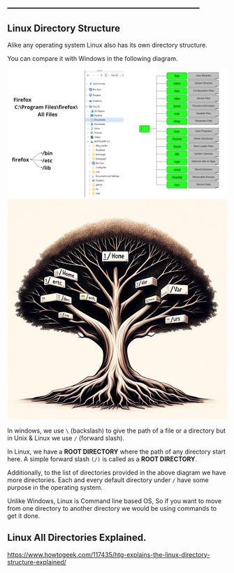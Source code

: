 ## ____________________________________________

## Linux Directory Structure

Alike any operating system Linux also has its own directory structure.

You can compare it with Windows in the following diagram.

![01-linux-vs-windows.png](images%2F01-linux-vs-windows.png)
![02-linux-tree.png](images%2F02-linux-tree.png)

In windows, we use `\` (backslash) to give the path of a file or a directory but in Unix & Linux we use `/` (forward slash).

In Linux, we have a **ROOT DIRECTORY** where the path of any directory start here. A simple forward slash `(/)` is called as a **ROOT DIRECTORY**.

Additionally, to the list of directories provided in the above diagram we have more directories. Each and every default directory under `/` have some purpose in the operating system.

Unlike Windows, Linux is Command line based OS, So if you want to move from one directory to another directory we would be using commands to get it done.

## Linux All Directories Explained.

https://www.howtogeek.com/117435/htg-explains-the-linux-directory-structure-explained/
